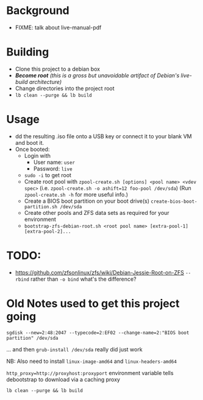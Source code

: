 # Background
* FIXME: talk about live-manual-pdf

# Building
* Clone this project to a debian box
* ***Become root** (this is a gross but unavoidable artifact of Debian's live-build architecture)* 
* Change directories into the project root
* `lb clean --purge && lb build`

# Usage
* dd the resulting .iso file onto a USB key or connect it to your blank VM and boot it.
* Once booted:
  * Login with
    * User name: `user`
    * Password: `live`
  * `sudo -i` to get root
  * Create root pool with `zpool-create.sh [options] <pool name> <vdev spec>` (i.e. `zpool-create.sh -o ashift=12 foo-pool /dev/sda`) (Run `zpool-create.sh -h` for more useful info.) 
  * Create a BIOS boot partition on your boot drive(s) `create-bios-boot-partition.sh /dev/sda`
  * Create other pools and ZFS data sets as required for your environment
  * `bootstrap-zfs-debian-root.sh <root pool name> [extra-pool-1] [extra-pool-2]...`

# TODO:
* https://github.com/zfsonlinux/zfs/wiki/Debian-Jessie-Root-on-ZFS `--rbind` rather than `-o bind`  what's the difference?


# Old Notes used to get this project going

```
sgdisk --new=2:48:2047 --typecode=2:EF02 --change-name=2:"BIOS boot partition" /dev/sda
```

... and then `grub-install /dev/sda` really did just work

NB:
Also need to install `linux-image-amd64` and `linux-headers-amd64`


`http_proxy=http://proxyhost:proxyport` environment variable tells debootstrap to download via a caching proxy

`lb clean --purge && lb build` 
